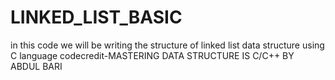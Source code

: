 # LINKED_LIST_BASIC
in this code we will be writing the structure of linked list data structure using C language
codecredit-MASTERING DATA STRUCTURE IS C/C++ BY ABDUL BARI
